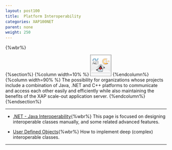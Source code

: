 ```yaml
---
layout: post100
title:  Platform Interoperability
categories: XAP100NET
parent: none
weight: 250
---
```


{%wbr%}

{%section%}
{%column width=10% %}
![apis.png](/attachment_files/subject/apis.png)
{%endcolumn%}
{%column width=90% %}
The possibility for organizations whose projects include a combination of Java, .NET and C++ platforms to communicate and access each other easily and efficiently while also maintaining the benefits of the XAP scale-out application server.
{%endcolumn%}
{%endsection%}



<hr/>


- [.NET - Java Interoperability](./dotnet-java-interoperability.html){%wbr%}
This page is focused on designing interoperable classes manually, and some related advanced features.

- [User Defined Objects](./interoperability-of-user-defined-objects.html){%wbr%}
How to implement deep (complex) interoperable classes.

<hr/>